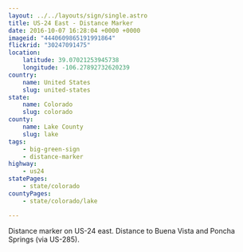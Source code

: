 ```yaml
---
layout: ../../layouts/sign/single.astro
title: US-24 East - Distance Marker
date: 2016-10-07 16:28:04 +0000 +0000
imageid: "4440609865191991864"
flickrid: "30247091475"
location:
    latitude: 39.07021253945738
    longitude: -106.27892732620239
country:
    name: United States
    slug: united-states
state:
    name: Colorado
    slug: colorado
county:
    name: Lake County
    slug: lake
tags:
    - big-green-sign
    - distance-marker
highway:
    - us24
statePages:
    - state/colorado
countyPages:
    - state/colorado/lake

---
```

Distance marker on US-24 east.  Distance to Buena Vista and Poncha Springs (via US-285).